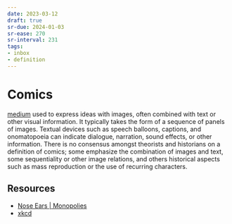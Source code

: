 ```yaml
---
date: 2023-03-12
draft: true
sr-due: 2024-01-03
sr-ease: 270
sr-interval: 231
tags:
- inbox
- definition
---
```


# Comics

[medium](./media%20%28communication%29.md) used to express ideas with images,
often combined with text or other visual information. It typically takes the
form of a sequence of panels of images. Textual devices such as speech balloons,
captions, and onomatopoeia can indicate dialogue, narration, sound effects, or
other information. There is no consensus amongst theorists and historians on a
definition of comics; some emphasize the combination of images and text, some
sequentiality or other image relations, and others historical aspects such as
mass reproduction or the use of recurring characters.

## Resources


- [Nose Ears | Monopolies](https://wuzzy.neocities.org/)
- [xkcd](https://xkcd.com/)